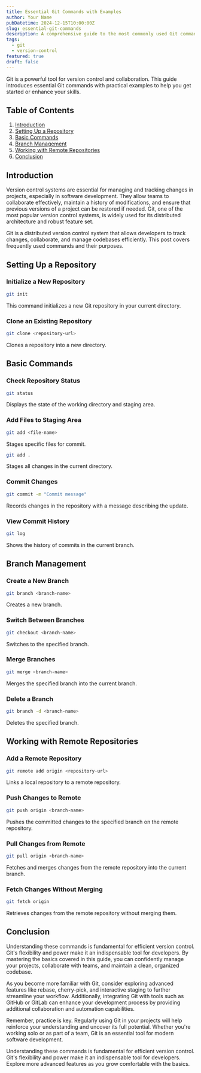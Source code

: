 ```yaml
---
title: Essential Git Commands with Examples
author: Your Name
pubDatetime: 2024-12-15T10:00:00Z
slug: essential-git-commands
description: A comprehensive guide to the most commonly used Git commands with examples to help you manage your repositories effectively.
tags:
  - git
  - version-control
featured: true
draft: false
---
```


Git is a powerful tool for version control and collaboration. This guide introduces essential Git commands with practical examples to help you get started or enhance your skills.

## Table of Contents

1. [Introduction](#introduction)
2. [Setting Up a Repository](#setting-up-a-repository)
3. [Basic Commands](#basic-commands)
4. [Branch Management](#branch-management)
5. [Working with Remote Repositories](#working-with-remote-repositories)
6. [Conclusion](#conclusion)

## Introduction

Version control systems are essential for managing and tracking changes in projects, especially in software development. They allow teams to collaborate effectively, maintain a history of modifications, and ensure that previous versions of a project can be restored if needed. Git, one of the most popular version control systems, is widely used for its distributed architecture and robust feature set.

Git is a distributed version control system that allows developers to track changes, collaborate, and manage codebases efficiently. This post covers frequently used commands and their purposes.

## Setting Up a Repository

### Initialize a New Repository

```bash
git init
```

This command initializes a new Git repository in your current directory.

### Clone an Existing Repository

```bash
git clone <repository-url>
```

Clones a repository into a new directory.

## Basic Commands

### Check Repository Status

```bash
git status
```

Displays the state of the working directory and staging area.

### Add Files to Staging Area

```bash
git add <file-name>
```

Stages specific files for commit.

```bash
git add .
```

Stages all changes in the current directory.

### Commit Changes

```bash
git commit -m "Commit message"
```

Records changes in the repository with a message describing the update.

### View Commit History

```bash
git log
```

Shows the history of commits in the current branch.

## Branch Management

### Create a New Branch

```bash
git branch <branch-name>
```

Creates a new branch.

### Switch Between Branches

```bash
git checkout <branch-name>
```

Switches to the specified branch.

### Merge Branches

```bash
git merge <branch-name>
```

Merges the specified branch into the current branch.

### Delete a Branch

```bash
git branch -d <branch-name>
```

Deletes the specified branch.

## Working with Remote Repositories

### Add a Remote Repository

```bash
git remote add origin <repository-url>
```

Links a local repository to a remote repository.

### Push Changes to Remote

```bash
git push origin <branch-name>
```

Pushes the committed changes to the specified branch on the remote repository.

### Pull Changes from Remote

```bash
git pull origin <branch-name>
```

Fetches and merges changes from the remote repository into the current branch.

### Fetch Changes Without Merging

```bash
git fetch origin
```

Retrieves changes from the remote repository without merging them.

## Conclusion

Understanding these commands is fundamental for efficient version control. Git's flexibility and power make it an indispensable tool for developers. By mastering the basics covered in this guide, you can confidently manage your projects, collaborate with teams, and maintain a clean, organized codebase.

As you become more familiar with Git, consider exploring advanced features like rebase, cherry-pick, and interactive staging to further streamline your workflow. Additionally, integrating Git with tools such as GitHub or GitLab can enhance your development process by providing additional collaboration and automation capabilities.

Remember, practice is key. Regularly using Git in your projects will help reinforce your understanding and uncover its full potential. Whether you're working solo or as part of a team, Git is an essential tool for modern software development.

Understanding these commands is fundamental for efficient version control. Git's flexibility and power make it an indispensable tool for developers. Explore more advanced features as you grow comfortable with the basics.
